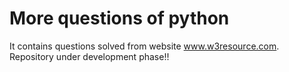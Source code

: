 # More questions of python
 It contains questions solved from website www.w3resource.com.
 Repository under development phase!!
